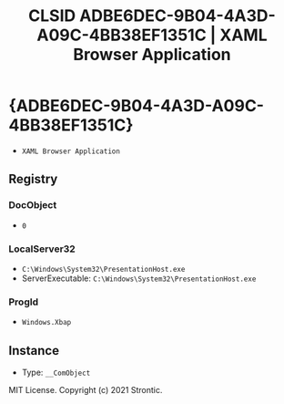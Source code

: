 ﻿---
title: "CLSID ADBE6DEC-9B04-4A3D-A09C-4BB38EF1351C | XAML Browser Application"
excerpt: What is COM-Object CLSID ADBE6DEC-9B04-4A3D-A09C-4BB38EF1351C?
---

# {ADBE6DEC-9B04-4A3D-A09C-4BB38EF1351C}

* `XAML Browser Application`

## Registry


### DocObject

* `0`

### LocalServer32

* `C:\Windows\System32\PresentationHost.exe`
* ServerExecutable: `C:\Windows\System32\PresentationHost.exe`

### ProgId

* `Windows.Xbap`

## Instance

* Type: `__ComObject`

MIT License. Copyright (c) 2021 Strontic.


